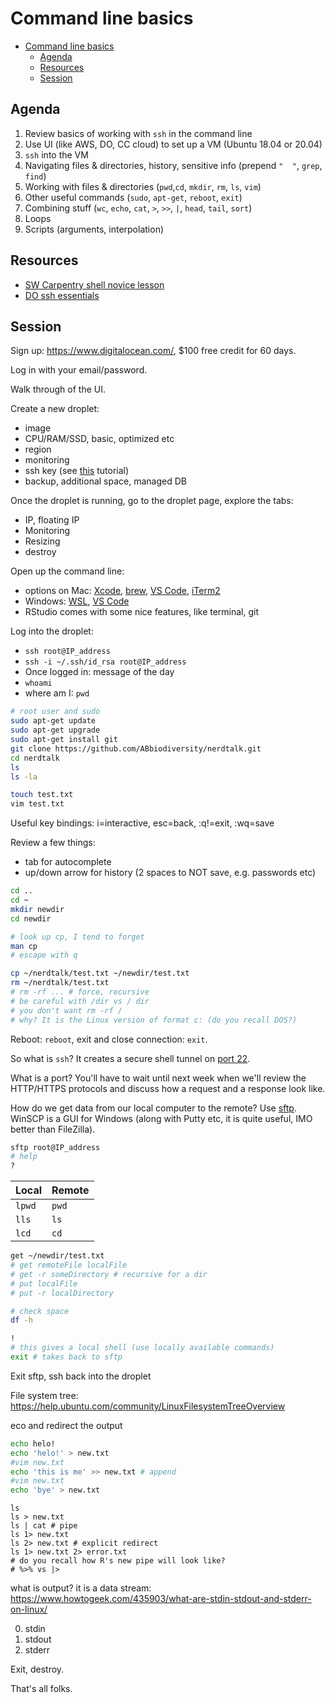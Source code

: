 # Command line basics

- [Command line basics](#command-line-basics)
  - [Agenda](#agenda)
  - [Resources](#resources)
  - [Session](#session)

## Agenda

1. Review basics of working with `ssh` in the command line
2. Use UI (like AWS, DO, CC cloud) to set up a VM (Ubuntu 18.04 or 20.04)
3. `ssh` into the VM
4. Navigating files & directories, history, sensitive info (prepend `"  "`, `grep`, `find`)
5. Working with files & directories (`pwd`,`cd`, `mkdir`, `rm`, `ls`, `vim`)
6. Other useful commands (`sudo`, `apt-get`, `reboot`, `exit`)
7. Combining stuff (`wc`, `echo`, `cat`, `>`, `>>`, `|`, `head`, `tail`, `sort`)
8. Loops
9. Scripts (arguments, interpolation)

## Resources

- [SW Carpentry shell novice lesson](https://swcarpentry.github.io/shell-novice/)
- [DO ssh essentials](https://www.digitalocean.com/community/tutorials/ssh-essentials-working-with-ssh-servers-clients-and-keys)

## Session

Sign up: https://www.digitalocean.com/,
$100 free credit for 60 days.

Log in with your email/password.

Walk through of the UI.

Create a new droplet:

- image
- CPU/RAM/SSD, basic, optimized etc
- region
- monitoring
- ssh key (see [this](https://www.digitalocean.com/community/tutorials/how-to-set-up-ssh-keys-2) tutorial)
- backup, additional space, managed DB

Once the droplet is running, go to the droplet page, explore the tabs:

- IP, floating IP
- Monitoring
- Resizing
- destroy

Open up the command line:

- options on Mac: [Xcode](https://developer.apple.com/xcode/), [brew](https://brew.sh/), [VS Code](https://code.visualstudio.com/), [iTerm2](https://iterm2.com/)
- Windows: [WSL](https://docs.microsoft.com/en-us/windows/wsl/install-win10), [VS Code](https://code.visualstudio.com/)
- RStudio comes with some nice features, like terminal, git

Log into the droplet:

- `ssh root@IP_address`
- `ssh -i ~/.ssh/id_rsa root@IP_address`
- Once logged in: message of the day
- `whoami`
- where am I: `pwd`

```bash
# root user and sudo
sudo apt-get update
sudo apt-get upgrade
sudo apt-get install git
git clone https://github.com/ABbiodiversity/nerdtalk.git
cd nerdtalk
ls
ls -la

touch test.txt
vim test.txt
```

Useful key bindings: i=interactive, esc=back, :q!=exit, :wq=save

Review a few things:

- tab for autocomplete
- up/down arrow for history (2 spaces to NOT save, e.g. passwords etc)

```bash
cd ..
cd ~
mkdir newdir
cd newdir

# look up cp, I tend to forget
man cp
# escape with q

cp ~/nerdtalk/test.txt ~/newdir/test.txt
rm ~/nerdtalk/test.txt
# rm -rf ... # force, recursive
# be careful with /dir vs / dir
# you don't want rm -rf /
# why? It is the Linux version of format c: (do you recall DOS?)
```

Reboot: `reboot`, exit and close connection: `exit`.

So what is `ssh`? It creates a secure shell tunnel on [port 22](https://www.ssh.com/ssh/port).

What is a port? You'll have to wait until next week when we'll review the HTTP/HTTPS protocols and discuss how a request and a response look like.

How do we get data from our local computer to the remote? Use [sftp](https://www.digitalocean.com/community/tutorials/how-to-use-sftp-to-securely-transfer-files-with-a-remote-server). WinSCP is a GUI for Windows (along with Putty etc, it is quite useful, IMO better than FileZilla).

```bash
sftp root@IP_address
# help
?
```

| Local  | Remote |
|--------|--------|
| `lpwd` | `pwd`  |
| `lls`  | `ls`   |
| `lcd`  | `cd`   |

```bash
get ~/newdir/test.txt
# get remoteFile localFile
# get -r someDirectory # recursive for a dir
# put localFile
# put -r localDirectory

# check space
df -h

!
# this gives a local shell (use locally available commands)
exit # takes back to sftp
```

Exit sftp, ssh back into the droplet

File system tree: https://help.ubuntu.com/community/LinuxFilesystemTreeOverview

eco and redirect the output

```bash
echo helo!
echo 'helo!' > new.txt
#vim new.txt
echo 'this is me' >> new.txt # append
#vim new.txt
echo 'bye' > new.txt
```

```
ls
ls > new.txt
ls | cat # pipe
ls 1> new.txt
ls 2> new.txt # explicit redirect
ls 1> new.txt 2> error.txt
# do you recall how R's new pipe will look like?
# %>% vs |>
```

what is output? it is a data stream: https://www.howtogeek.com/435903/what-are-stdin-stdout-and-stderr-on-linux/

0. stdin
1. stdout
2. stderr

Exit, destroy.

That's all folks.
